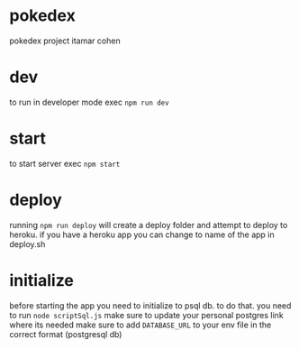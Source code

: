 # pokedex

pokedex project itamar cohen

# dev

to run in developer mode exec `npm run dev`

# start

to start server exec `npm start`

# deploy

running `npm run deploy`
will create a deploy folder and attempt to deploy to heroku.
if you have a heroku app you can change to name of the app in deploy.sh

# initialize

before starting the app you need to initialize to psql db.
to do that. you need to run `node scriptSql.js`
make sure to update your personal postgres link where its needed
make sure to add `DATABASE_URL` to your env file in the correct format
(postgresql db)

